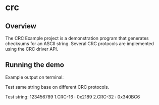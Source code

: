 # crc

## Overview
The CRC Example project is a demonstration program that generates checksums
for an ASCII string. Several CRC protocols are implemented using the CRC driver API.

## Running the demo
Example output on terminal:

Test same string base on different CRC protocols.

 Test string: 123456789
 1.CRC-16 : 0x2189
 2.CRC-32 : 0x340BC6